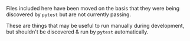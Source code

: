 Files included here have been moved on the basis that they were being discovered by `pytest` but are not currently passing.

These are things that may be useful to run manually during development, but shouldn't be discovered & run by `pytest` automatically.